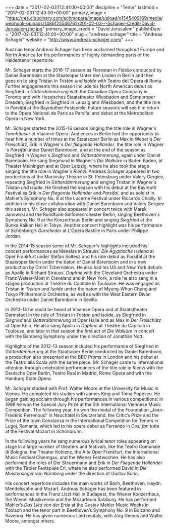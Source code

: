 +++
date = "2017-02-03T12:41:00+00:00"
discipline = "Tenor"
lastmod = "2017-02-03T12:43:00+00:00"
primary_image = "https://res.cloudinary.com/schmopera/image/upload/v1545409169/media/webhook-uploads/1486125546762/201-02-03---Schager-Credit-David-Jerusalem.jpg.jpg"
primary_image_credit = "David Jerusalem"
publishDate = "2017-02-03T12:41:00+00:00"
slug = "andreas-schager"
title = "Andreas Schager"
website = "http://www.andreas-schager.com/"
+++

Austrian tenor Andreas Schager has been acclaimed throughout Europe and North America for his performances of highly demanding parts of the Heldentenor repertoire.

Mr. Schager starts the 2016-17 season as Florestan in *Fidelio* conducted by Daniel Barenboim at the Staatsoper Unter den Linden in Berlin and then goes on to sing Tristan in *Tristan und Isolde* with Teatro dell’Opera di Roma. Further engagements this season include his North American debut as Siegfried in *Götterdämmerung* with the Canadian Opera Company in Toronto and with Hessisches Staatstheater Wiesbaden and Semperoper Dresden, Siegfried in *Siegfried* in Leipzig and Wiesbaden, and the title role in *Parsifal* at the Bayreuther Festspiele. Future seasons will see him return to the Opéra National de Paris as Parsifal and debut at the Metropolitan Opera in New York.

Mr. Schager started the 2015-16 season singing the title role in Wagner´s *Tannhäuser* at Vlaamse Opera. Audiences in Berlin had the opportunity to hear him a number of times at the Staatsoper Berlin as Max in Weber´s *Der Freischütz*, Erik in Wagner´s *Der fliegende Holländer*, the title role in Wagner´s *Parsifal* under Daniel Barenboim, and at the end of the season as Siegfried in Wagner´s *Siegfried* and *Götterdämmerung*, again under Daniel Barenboim. He sang Siegmund in Wagner´s *Die Walküre* in Baden Baden, at Theater Meiningen and at Oper Leipzig, where he also took the stage singing the title role in Wagner´s *Rienzi*. Andreas Schager appeared in two productions at the Mariinsky Theatre in St. Petersburg under Valery Gergiev, repeating Siegfried in *Götterdämmerung* and singing Tristan in Wagner´s *Tristan und Isolde*. He finished the season with his debut at the Bayreuth Festival as Erik in *Der fliegende Holländer* and *Parsifal*, and as soloist in Mahler’s Symphony No. 8 at the Lucerne Festival under Riccardo Chailly. In addition to his close collaboration with Daniel Barenboim and Valery Gergiev this season, Mr. Schager also appeared in concert twice with Marek Janowski and the Rundfunk-Sinfonieorchester Berlin, singing Beethoven´s Symphony No. 9 at the Konzerthaus Berlin and singing *Siegfried* at the Bunka Kaikan Hall in Tokyo. Another concert highlight was his performance of Schönberg’s *Gurrelieder* at L'Opéra Bastille in Paris under Philippe Jordan.

In the 2014-15 season some of Mr. Schager´s highlights included his concert performances as Menelas in Strauss´ *Die Ägyptische Helena* at Oper Frankfurt under Stefan Soltesz and his role debut as Parsifal at the Staatsoper Berlin under the baton of Daniel Barenboim and in a new production by Dmitri Tcherniakov. He also had his US and New York debuts as Apollo in Richard Strauss´ *Daphne* with the Cleveland Orchestra under Franz Welser-Möst in Cleveland and in New York, a role he also sang in a staged production at Théâtre du Capitole in Toulouse. He was engaged as Tristan in *Tristan und Isolde* under the baton of Myung-Whun Chung and Tokyo Philharmonic Orchestra, as well as with the West Eastern Divan Orchestra under Daniel Barenboim in Sevilla.

In 2013-14 he could be heard at Vlaamse Opera and at Staatstheater Darmstadt in the role of Tristan in *Tristan und Isolde*, as Siegfried in *Siegried* and *Götterdämmerung* at Oper Halle and as Max in *Der Freischütz* at Oper Köln. He also sang Apollo in *Daphne* at Théâtre du Capitole in Toulouse, and later in that season the first act of *Die Walküre* in concert with the Bamberg Symphony under the direction of Jonathan Nott.

Highlights of the 2012-13 season included his performance of Siegfried in *Götterdämmerung* at the Staatsoper Berlin conducted by Daniel Barenboim, a production also presented at the BBC Proms in London and his debut at the Teatro alla Scala with the same piece. Mr. Schager came to international attention through celebrated performances of the title role in *Rienzi* with the Deutsche Oper Berlin, Teatro Real in Madrid, Rome Opera and with the Hamburg State Opera.

Mr. Schager studied with Prof. Walter Moore at the University for Music in Vienna. He completed his studies with James King and Toma Popescu. He began gaining acclaim through his performances in various competitions: in 1998 he won the Special Jury Prize at the 5th International Viennese Music Competition. The following year, he won the medal of the Foundation „Jean-Frédéric Perrenoud“ in Neuchâtel in Switzerland, the Critic’s Prize and the Prize of the town Constanza in the International Competition for Tenors in Lugoj, Romania, which led to his opera debut as Ferrando in *Così fan tutte* at the Festival Mozart in Schönbrunn.

In the following years he sang numerous lyrical tenor roles appearing on stage in a large number of theaters and festivals, like the Teatro Comunale di Bologna, the Theater Koblenz, the Alte Oper Frankfurt, the International Music Festival Chiemgau, and the Wiener Festwochen. He has also performed the roles of Der Steuermann and Erik in *Der Fliegende Holländer* with the Tiroler Festspiele Erl, where he also performed David in *Die Meistersinger von Nürnberg* under the direction of Gustav Kuhn.

His concert repertoire includes the main works of Bach, Beethoven, Haydn, Mendelssohn and Mozart. Andreas Schager has been featured in performances in the Franz Liszt Hall in Budapest, the Wiener Konzerthaus, the Wiener Musikverein and the Mozarteum Salzburg. He has performed Mahler’s *Das Lied von der Erde* at the Gustav Mahler Music Weeks in Toblach and the tenor part in Beethoven’s Symphony No. 9 in Bolzano and Ravenna. He has given numerous Lied recitals, with Jörg Demus and Walter Moore, amongst others.
